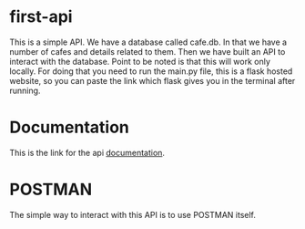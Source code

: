 # first-api
 This is a simple API. We have a database called cafe.db. In that we have a number of cafes and details related to them. Then we have built an API to interact with the database. Point to be noted is that this will work only locally. For doing that you need to run the main.py file, this is a flask hosted website, so you can paste the link which flask gives you in the terminal after running.

 # Documentation
 This is the link for the api [documentation](https://documenter.getpostman.com/view/19574207/UVkjvxmv#ecc11395-f9e8-4eb4-ad12-d8a8273efc6f).

 # POSTMAN
 The simple way to interact with this API is to use POSTMAN itself.

